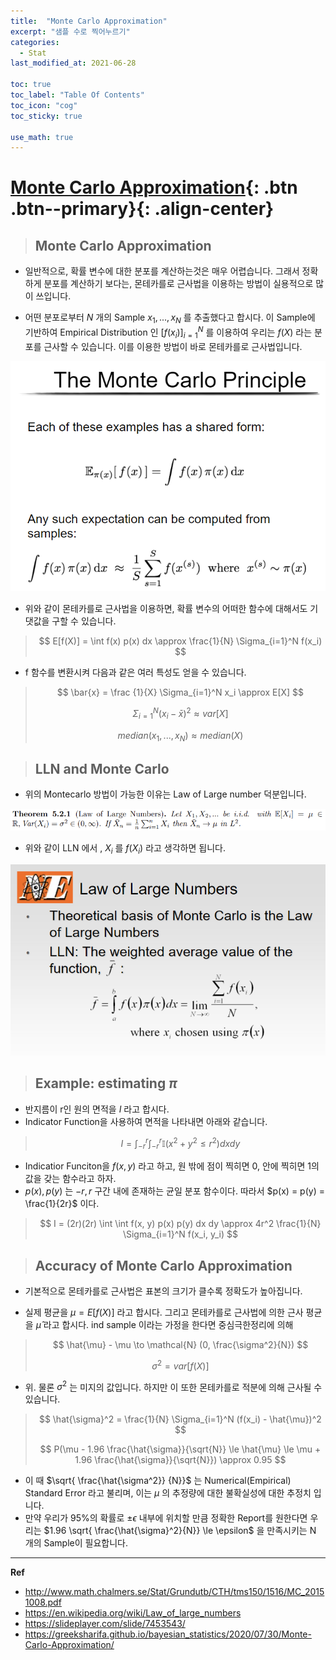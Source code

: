 ```yaml
---
title:  "Monte Carlo Approximation"
excerpt: "샘플 수로 찍어누르기"
categories:
  - Stat
last_modified_at: 2021-06-28

toc: true
toc_label: "Table Of Contents"
toc_icon: "cog"
toc_sticky: true

use_math: true
---
```


# [Monte Carlo Approximation](#link){: .btn .btn--primary}{: .align-center}

> ## Monte Carlo Approximation

- 일반적으로, 확률 변수에 대한 분포를 계산하는것은 매우 어렵습니다. 그래서 정확하게 분포를 계산하기 보다는, 몬테카를로 근사법을 이용하는 방법이 실용적으로 많이 쓰입니다. 

- 어떤 분포로부터 $N$ 개의 Sample $x_1, ..., x_N$ 를 추출했다고 합시다. 이 Sample에 기반하여 Empirical Distribution 인 $[f(x_i)]_{i=1}^N$ 를 이용하여 우리는 $f(X)$ 라는 분포를 근사할 수 있습니다. 이를 이용한 방법이 바로 몬테카를로 근사법입니다. 

![png](/assets/images/Stat/5_1.png)

- 위와 같이 몬테카를로 근사법을 이용하면, 확률 변수의 어떠한 함수에 대해서도 기댓값을 구할 수 있습니다.

> $$ E[f(X)] = \int f(x) p(x) dx \approx \frac{1}{N} \Sigma_{i=1}^N f(x_i) $$

- f 함수를 변환시켜 다음과 같은 여러 특성도 얻을 수 있습니다.

> $$ \bar{x} = \frac {1}{X} \Sigma_{i=1}^N x_i \approx E[X] $$
>
> $$ \Sigma_{i=1}^N (x_i - \bar{x})^2 \approx var[X] $$
>
> $$ median (x_1, ..., x_N) \approx median(X) $$

> ## LLN and Monte Carlo

- 위의 Montecarlo 방법이 가능한 이유는 Law of Large number 덕분입니다.

![png](/assets/images/Stat/5_3.png)

- 위와 같이 LLN 에서 , $X_i$ 를 $f(X_i)$ 라고 생각하면 됩니다.

![png](/assets/images/Stat/5_2.png)

> ## Example: estimating $\pi$

- 반지름이 r인 원의 면적을 $I$ 라고 합시다. 
- Indicator Function을 사용하여 면적을 나타내면 아래와 같습니다.

> $$ I = \int_{-r}^{r} \int_{-r}^{r} \mathbb{I} (x^2 + y^2 \le r^2) dxdy $$

- Indicatior Funciton을 $f(x, y)$ 라고 하고, 원 밖에 점이 찍히면 0, 안에 찍히면 1의 값을 갖는 함수라고 하자. 
- $p(x), p(y)$ 는 $-r, r$ 구간 내에 존재하는 균일 분포 함수이다. 따라서 $p(x) = p(y) = \frac{1}{2r}$ 이다.

> $$ I = (2r)(2r) \int \int f(x, y) p(x) p(y) dx dy \approx 4r^2 \frac{1}{N} \Sigma_{i=1}^N f(x_i, y_i) $$

> ## Accuracy of Monte Carlo Approximation

- 기본적으로 몬테카를로 근사법은 표본의 크기가 클수록 정확도가 높아집니다.

- 실제 평균을 $\mu = E[f(X)]$ 라고 합시다. 그리고 몬테카를로 근사법에 의한 근사 평균을 $\hat{\mu}$ 라고 합시다. ind sample 이라는 가정을 한다면 중심극한정리에 의해

> $$ \hat{\mu} - \mu \to \mathcal{N} (0, \frac{\sigma^2}{N}) $$
>
> $$ \sigma^2 = var[f(X)] $$ 

- 위. 물론 $\sigma^2$ 는 미지의 값입니다. 하지만 이 또한 몬테카를로 적분에 의해 근사될 수 있습니다.

> $$ \hat{\sigma}^2 = \frac{1}{N} \Sigma_{i=1}^N (f(x_i) - \hat{\mu})^2 $$
>
> $$ P(\mu - 1.96 \frac{\hat{\sigma}}{\sqrt{N}} \le \hat{\mu} \le \mu + 1.96 \frac{\hat{\sigma}}{\sqrt{N}}) \approx 0.95 $$

- 이 때 $\sqrt{ \frac{\hat{\sigma^2}} {N}}$ 는 Numerical(Empirical) Standard Error 라고 불리며, 이는 $\mu$ 의 추정량에 대한 불확실성에 대한 추정치 입니다.
- 만약 우리가 95%의 확률로 $\pm \epsilon$ 내부에 위치할 만큼 정확한 Report를 원한다면 우리는 $1.96 \sqrt{ \frac{\hat{\sigma}^2}{N}} \le \epsilon$ 을 만족시키는 N 개의 Sample이 필요합니다.

---

**Ref**

- http://www.math.chalmers.se/Stat/Grundutb/CTH/tms150/1516/MC_20151008.pdf
- https://en.wikipedia.org/wiki/Law_of_large_numbers
- https://slideplayer.com/slide/7453543/
- https://greeksharifa.github.io/bayesian_statistics/2020/07/30/Monte-Carlo-Approximation/

